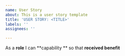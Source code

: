 ```yaml
---
name: User Story
about: This is a user story template
title: 'USER STORY: <TITLE>'
labels: ''
assignees: ''

---
```


As a **role** I can **capability ** so that **received benefit**
